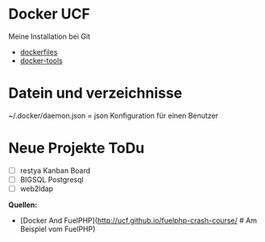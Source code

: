 Docker UCF
=========

Meine Installation bei Git 
* [dockerfiles](https://github.com/kernt/dockerfiles)
* [docker-tools](https://github.com/kernt/docker-tools)

Datein und verzeichnisse
===

~/.docker/daemon.json = json Konfiguration für einen Benutzer 


Neue Projekte ToDu
===


* [ ]  restya Kanban Board
* [ ]  BIGSQL Postgresql
* [ ]  web2ldap

**Quellen:**
* [Docker And  FuelPHP](http://ucf.github.io/fuelphp-crash-course/ # Am Beispiel vom FuelPHP)
